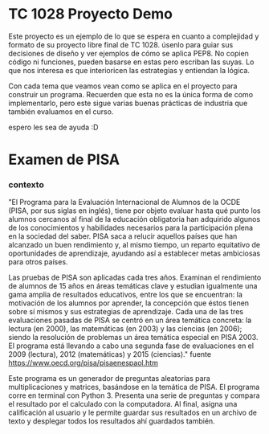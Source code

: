 # TC 1028 Proyecto Demo 

Este proyecto es un ejemplo de lo que se espera en cuanto a complejidad y formato de su proyecto libre final de TC 1028. úsenlo para guiar sus decisiones de diseño y ver ejemplos de cómo se aplica PEP8. No copien código ni funciones, pueden basarse en estas pero escriban las suyas. Lo que nos interesa es que interioricen las estrategias y entiendan la lógica.

Con cada tema que veamos vean como se aplica en el proyecto para construir un programa. Recuerden que esta no es la única forma de como implementarlo, pero este sigue varias buenas prácticas de industria que también evaluamos en el curso.

espero les sea de ayuda :D

# Examen de PISA 


### contexto
"El Programa para la Evaluación Internacional de Alumnos de la OCDE (PISA, por sus siglas en inglés), tiene por objeto evaluar hasta qué punto los alumnos cercanos al final de la educación obligatoria han adquirido algunos de los conocimientos y habilidades necesarios para la participación plena en la sociedad del saber. PISA saca a relucir aquellos países que han alcanzado un buen rendimiento y, al mismo tiempo, un reparto equitativo de oportunidades de aprendizaje, ayudando así a establecer metas ambiciosas para otros países.

Las pruebas de PISA son aplicadas cada tres años. Examinan el rendimiento de alumnos de 15 años en áreas temáticas clave y estudian igualmente una gama amplia de resultados educativos, entre los que se encuentran: la motivación de los alumnos por aprender, la concepción que éstos tienen sobre sí mismos y sus estrategias de aprendizaje. Cada una de las tres evaluaciones pasadas de PISA se centró en un área temática concreta: la lectura (en 2000), las matemáticas (en 2003) y las ciencias (en 2006); siendo la resolución de problemas un área temática especial en PISA 2003. El programa está llevando a cabo una segunda fase de evaluaciones en el 2009 (lectura), 2012 (matemáticas) y 2015 (ciencias)." fuente https://www.oecd.org/pisa/pisaenespaol.htm

Este programa es un generador de preguntas aleatorias para multiplicaciones y matrices, basándose en la temática de PISA.  El programa corre en terminal con Python 3. Presenta una serie de preguntas y compara el resultado por el calculado con la computadora. Al final, asigna una calificación al usuario y le permite guardar sus resultados en un archivo de texto y desplegar todos los resultados ahí guardados también.
